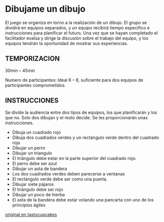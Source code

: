 <link rel="stylesheet" type="text/css" href= "../estilo.css" media="screen" />

# Dibujame un dibujo

El juego se organiza en torno a la realización de un dibujo. El grupo se dividirá en equipos separados, y un equipo recibirá tiempo específico e instrucciones para planificar el futuro. Una vez que se hayan completado el facilitador evalúa y dirige la discusión sobre el trabajo del equipo, y los equipos tendrán la oportunidad de mostrar sus experiencias.

## TEMPORIZACION

30min – 45min

Numero de participantes: Ideal 6 – 8, suficiente para dos equipos de participantes comprometidos.

## INSTRUCCIONES

Se divide la audiencia entre dos tipos de equipos, los que planificarán y los que no. Solo dos dibujan y el resto decide. Se les proporcionarán unas instrucciones.

- Dibuja un cuadrado rojo
- Dibuja dos cuadrados verdes y un rectángulo verde dentro del cuadrado rojo
- Dibujar un perro
- Dibujar un triangulo
- El triángulo debe estar en la parte superior del cuadrado rojo.
- El perro debe ser azul
- Dibujar un asta de bandera
- Los dos cuadrados verdes deben parecerse a ventanas
- El rectángulo verde debe ser como una puerta.
- Dibujar siete pájaros
- El triángulo debe ser rojo
- Dibujar un poco de hierba
- El asta de la bandera debe estar volando una pancarta con uno de los principios ágiles

[original en tastycupcakes](https://www.tastycupcakes.org/2016/09/to-plan-or-not-to-plan/)
